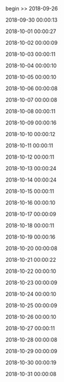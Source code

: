 begin >> 2018-09-26

2018-09-30 00:00:13

2018-10-01 00:00:27

2018-10-02 00:00:09

2018-10-03 00:00:11

2018-10-04 00:00:10

2018-10-05 00:00:10

2018-10-06 00:00:08

2018-10-07 00:00:08

2018-10-08 00:00:11

2018-10-09 00:00:16

2018-10-10 00:00:12

2018-10-11 00:00:11

2018-10-12 00:00:11

2018-10-13 00:00:24

2018-10-14 00:00:24

2018-10-15 00:00:11

2018-10-16 00:00:10

2018-10-17 00:00:09

2018-10-18 00:00:11

2018-10-19 00:00:16

2018-10-20 00:00:08

2018-10-21 00:00:22

2018-10-22 00:00:10

2018-10-23 00:00:09

2018-10-24 00:00:10

2018-10-25 00:00:09

2018-10-26 00:00:10

2018-10-27 00:00:11

2018-10-28 00:00:08

2018-10-29 00:00:09

2018-10-30 00:00:19

2018-10-31 00:00:08

